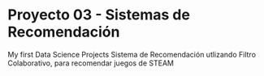 # Proyecto 03 - Sistemas de Recomendación
My first Data Science Projects
Sistema de Recomendación utlizando Filtro Colaborativo, para recomendar juegos de STEAM
